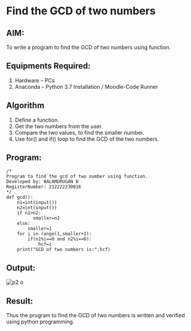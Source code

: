 # Find the GCD of two numbers

## AIM:
To write a program to find the GCD of two numbers using function.

## Equipments Required:
1. Hardware – PCs
2. Anaconda – Python 3.7 Installation / Moodle-Code Runner

## Algorithm
1. Define a function.
2. Get the two numbers from the user.
3. Compare the two values, to find the smaller number.
4. Use for() and if() loop to find the GCD of the two numbers.

## Program:
```
/*
Program to find the gcd of two number using function.
Developed by: BALAMURUGAN B
RegisterNumber: 212222230016  
*/
def gcd():
    n1=int(input())
    n2=int(input())
    if n1>n2:
          smaller=n2
    else:
        smaller=1
    for i in range(1,smaller+1):
        if(n1%i==0 and n2%i==0):
            hcf=i
    print("GCD of two numbers is:",hcf) 
```

## Output:
![p2 o](https://github.com/BALA291/GCD-of-two-numbers/assets/120717501/68c4bba1-1ff8-4d97-ad06-d1f2686d0bd4)

## Result:
Thus the program to find the GCD of two numbers is written and verified using python programming.
